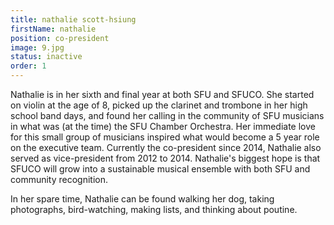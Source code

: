 ```yaml
---
title: nathalie scott-hsiung
firstName: nathalie
position: co-president
image: 9.jpg
status: inactive
order: 1
---
```

Nathalie is in her sixth and final year at both SFU and SFUCO. She started on violin at the age of 8, picked up the clarinet and trombone in her high school band days, and found her calling in the community of SFU musicians in what was (at the time) the SFU Chamber Orchestra. Her immediate love for this small group of musicians inspired what would become a 5 year role on the executive team. Currently the co-president since 2014, Nathalie also served as vice-president from 2012 to 2014. Nathalie's biggest hope is that SFUCO will grow into a sustainable musical ensemble with both SFU and community recognition.

In her spare time, Nathalie can be found walking her dog, taking photographs, bird-watching, making lists, and thinking about poutine.
